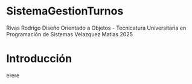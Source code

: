 # SistemaGestionTurnos
Rivas Rodrigo
Diseño Orientado a Objetos - Tecnicatura Universitaria en Programación de Sistemas
Velazquez Matias
2025
# Introducción
erere
